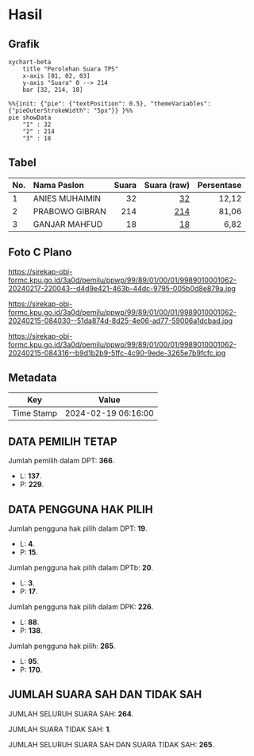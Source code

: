 # Hasil

## Grafik

```mermaid
xychart-beta
    title "Perolehan Suara TPS"
    x-axis [01, 02, 03]
    y-axis "Suara" 0 --> 214
    bar [32, 214, 18]
```

```mermaid
%%{init: {"pie": {"textPosition": 0.5}, "themeVariables": {"pieOuterStrokeWidth": "5px"}} }%%
pie showData
    "1" : 32
    "2" : 214
    "3" : 18
```

## Tabel

| No. | Nama Paslon    | Suara | Suara (raw) | Persentase |
|:--- |:-------------- | -----:| -----------:| ----------:|
| 1   | ANIES MUHAIMIN | 32    | [32][p-1]   | 12,12      |
| 2   | PRABOWO GIBRAN | 214   | [214][p-2]  | 81,06      |
| 3   | GANJAR MAHFUD  | 18    | [18][p-3]   | 6,82       |


[p-1]: https://github.com/gigit-pemilu/pemilu-2024-99-luar-negeri/blob/main/pilpres/hitung-suara/sub/99-luar-negeri/sub/89-penang-malaysia/sub/01-penang-malaysia/sub/0001-penang-malaysia/sub/062-ksk-047/sub/paslon-1.txt
[p-2]: https://github.com/gigit-pemilu/pemilu-2024-99-luar-negeri/blob/main/pilpres/hitung-suara/sub/99-luar-negeri/sub/89-penang-malaysia/sub/01-penang-malaysia/sub/0001-penang-malaysia/sub/062-ksk-047/sub/paslon-2.txt
[p-3]: https://github.com/gigit-pemilu/pemilu-2024-99-luar-negeri/blob/main/pilpres/hitung-suara/sub/99-luar-negeri/sub/89-penang-malaysia/sub/01-penang-malaysia/sub/0001-penang-malaysia/sub/062-ksk-047/sub/paslon-3.txt

## Foto C Plano

https://sirekap-obj-formc.kpu.go.id/3a0d/pemilu/ppwp/99/89/01/00/01/9989010001062-20240217-220043--d4d9e421-463b-44dc-9795-005b0d8e879a.jpg

https://sirekap-obj-formc.kpu.go.id/3a0d/pemilu/ppwp/99/89/01/00/01/9989010001062-20240215-084030--51da874d-8d25-4e06-ad77-59006a1dcbad.jpg

https://sirekap-obj-formc.kpu.go.id/3a0d/pemilu/ppwp/99/89/01/00/01/9989010001062-20240215-084316--b9d1b2b9-5ffc-4c90-9ede-3265e7b9fcfc.jpg


## Metadata

| Key        | Value               |
| ---------- | ------------------- |
| Time Stamp | 2024-02-19 06:16:00 |


## DATA PEMILIH TETAP

Jumlah pemilih dalam DPT: **366**.
 * L: **137**.
 * P: **229**.

## DATA PENGGUNA HAK PILIH

Jumlah pengguna hak pilih dalam DPT: **19**.
 * L: **4**.
 * P: **15**.

Jumlah pengguna hak pilih dalam DPTb: **20**.
 * L: **3**.
 * P: **17**.

Jumlah pengguna hak pilih dalam DPK: **226**.
 * L: **88**.
 * P: **138**.

Jumlah pengguna hak pilih: **265**.
 * L: **95**.
 * P: **170**.

## JUMLAH SUARA SAH DAN TIDAK SAH

JUMLAH SELURUH SUARA SAH: **264**.

JUMLAH SUARA TIDAK SAH: **1**.

JUMLAH SELURUH SUARA SAH DAN SUARA TIDAK SAH: **265**.


